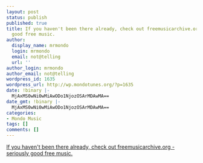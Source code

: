 ```yaml
---
layout: post
status: publish
published: true
title: If you haven't been there already, check out freemusicarchive.org - seriously
  good free music.
author:
  display_name: mrmondo
  login: mrmondo
  email: not@telling
  url: ''
author_login: mrmondo
author_email: not@telling
wordpress_id: 1635
wordpress_url: http://wp.mondotunes.org/?p=1635
date: !binary |-
  MjAxMS0wNi0wMiAwODo1NjozOSArMDAwMA==
date_gmt: !binary |-
  MjAxMS0wNi0wMiAwODo1NjozOSArMDAwMA==
categories:
- Mondo Music
tags: []
comments: []
---
```

<a href='http://freemusicarchive.org/'>If you haven't been there already, check out freemusicarchive.org - seriously good free music.</a>

